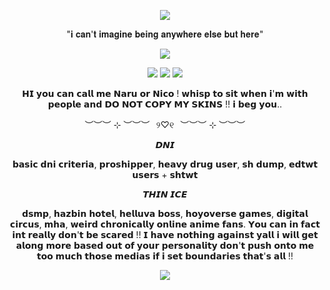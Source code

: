 <p align="center">
<img src="https://i.postimg.cc/ydhVkLK6/Tumblr-l-4602779533476.png"  />
<p align="center">
"𝐢 𝐜𝐚𝐧'𝐭 𝐢𝐦𝐚𝐠𝐢𝐧𝐞 𝐛𝐞𝐢𝐧𝐠 𝐚𝐧𝐲𝐰𝐡𝐞𝐫𝐞 𝐞𝐥𝐬𝐞 𝐛𝐮𝐭 𝐡𝐞𝐫𝐞"
<p align="center">
<img src="https://i.postimg.cc/4xrZPDNN/Tumblr-l-4585777384181.png"  />
<p align="center">
<img src="https://i.postimg.cc/nVkDWkmt/Tumblr-l-7115372382371.gif"  />
<img src="https://i.postimg.cc/DzXGY3rC/Tumblr-l-1736966843547612.gif"  />
<img src="https://i.postimg.cc/MpcfvJFW/Tumblr-l-7117229417678.gif"  />
<p align="center">
𝗛𝗜 𝘆𝗼𝘂 𝗰𝗮𝗻 𝗰𝗮𝗹𝗹 𝗺𝗲 𝗡𝗮𝗿𝘂 𝗼𝗿 𝗡𝗶𝗰𝗼 ! 𝘄𝗵𝗶𝘀𝗽 𝘁𝗼 𝘀𝗶𝘁 𝘄𝗵𝗲𝗻 𝗶'𝗺 𝘄𝗶𝘁𝗵 𝗽𝗲𝗼𝗽𝗹𝗲 𝗮𝗻𝗱 𝗗𝗢 𝗡𝗢𝗧 𝗖𝗢𝗣𝗬 𝗠𝗬 𝗦𝗞𝗜𝗡𝗦 !! 𝗶 𝗯𝗲𝗴 𝘆𝗼𝘂..
<p align="center">
︶︶︶ ⊹ ︶︶︶⠀୨♡୧⠀︶︶︶ ⊹ ︶︶︶
<p align="center">
𝘿𝙉𝙄 

<p align="center">
 𝗯𝗮𝘀𝗶𝗰 𝗱𝗻𝗶 𝗰𝗿𝗶𝘁𝗲𝗿𝗶𝗮, 𝗽𝗿𝗼𝘀𝗵𝗶𝗽𝗽𝗲𝗿, 𝗵𝗲𝗮𝘃𝘆 𝗱𝗿𝘂𝗴 𝘂𝘀𝗲𝗿, 𝘀𝗵 𝗱𝘂𝗺𝗽, 𝗲𝗱𝘁𝘄𝘁 𝘂𝘀𝗲𝗿𝘀 + 𝘀𝗵𝘁𝘄𝘁 

<p align="center">
𝙏𝙃𝙄𝙉 𝙄𝘾𝙀

<p align="center">
𝗱𝘀𝗺𝗽, 𝗵𝗮𝘇𝗯𝗶𝗻 𝗵𝗼𝘁𝗲𝗹, 𝗵𝗲𝗹𝗹𝘂𝘃𝗮 𝗯𝗼𝘀𝘀, 𝗵𝗼𝘆𝗼𝘃𝗲𝗿𝘀𝗲 𝗴𝗮𝗺𝗲𝘀, 𝗱𝗶𝗴𝗶𝘁𝗮𝗹 𝗰𝗶𝗿𝗰𝘂𝘀, 𝗺𝗵𝗮, 𝘄𝗲𝗶𝗿𝗱 𝗰𝗵𝗿𝗼𝗻𝗶𝗰𝗮𝗹𝗹𝘆 𝗼𝗻𝗹𝗶𝗻𝗲 𝗮𝗻𝗶𝗺𝗲 𝗳𝗮𝗻𝘀. 𝗬𝗼𝘂 𝗰𝗮𝗻 𝗶𝗻 𝗳𝗮𝗰𝘁 𝗶𝗻𝘁 𝗿𝗲𝗮𝗹𝗹𝘆 𝗱𝗼𝗻'𝘁 𝗯𝗲 𝘀𝗰𝗮𝗿𝗲𝗱 !! 𝗜 𝗵𝗮𝘃𝗲 𝗻𝗼𝘁𝗵𝗶𝗻𝗴 𝗮𝗴𝗮𝗶𝗻𝘀𝘁 𝘆𝗮𝗹𝗹 𝗶 𝘄𝗶𝗹𝗹 𝗴𝗲𝘁 𝗮𝗹𝗼𝗻𝗴 𝗺𝗼𝗿𝗲 𝗯𝗮𝘀𝗲𝗱 𝗼𝘂𝘁 𝗼𝗳 𝘆𝗼𝘂𝗿 𝗽𝗲𝗿𝘀𝗼𝗻𝗮𝗹𝗶𝘁𝘆 𝗱𝗼𝗻'𝘁 𝗽𝘂𝘀𝗵 𝗼𝗻𝘁𝗼 𝗺𝗲 𝘁𝗼𝗼 𝗺𝘂𝗰𝗵 𝘁𝗵𝗼𝘀𝗲 𝗺𝗲𝗱𝗶𝗮𝘀 𝗶𝗳 𝗶 𝘀𝗲𝘁 𝗯𝗼𝘂𝗻𝗱𝗮𝗿𝗶𝗲𝘀 𝘁𝗵𝗮𝘁'𝘀 𝗮𝗹𝗹 !! 

<p align="center">
<img src="https://i.postimg.cc/nchHhKPZ/Tumblr-l-4592825161445.png"  />
